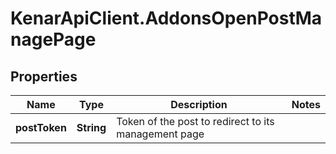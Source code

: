 # KenarApiClient.AddonsOpenPostManagePage

## Properties

Name | Type | Description | Notes
------------ | ------------- | ------------- | -------------
**postToken** | **String** | Token of the post to redirect to its management page | 


